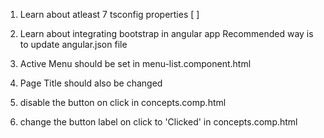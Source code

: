 1. Learn about atleast 7 tsconfig properties  [ ]
2. Learn about integrating bootstrap in angular app
      Recommended way is to update angular.json file 
3. Active Menu should be set in menu-list.component.html
4. Page Title should also be changed      

5. disable the button on click in concepts.comp.html 
6. change the button label on click to 'Clicked' in concepts.comp.html 
